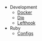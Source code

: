 * Development
  * [Docker](development/docker.md)
  * [Dip](development/dip.md)
  * [Lefthook](development/lefthook.md)
* Ruby
  * [Configs](ruby/configs.md)
